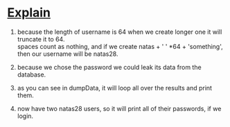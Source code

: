 # <ins>Explain</ins>
1) because the length of username is 64 when we create longer one 
 it will truncate it to 64.  
 spaces count as nothing, and if we create natas + ' ' *64 + 'something',
 then our username will be natas28.

2) because we chose the password we could leak its data from the database.
3) as you can see in dumpData, it will loop all over the results and print them.

4) now have two natas28 users, so it will print all of their passwords, if we login.
